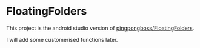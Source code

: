 # FloatingFolders
This project is the android studio version of <a href="https://github.com/pingpongboss/StandOut">pingpongboss/FloatingFolders</a>.

I will add some customerised functions later.
